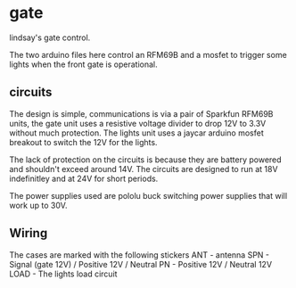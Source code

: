 # gate
lindsay's gate control.

The two arduino files here control an RFM69B and a mosfet to trigger some lights when the front gate is operational.

## circuits
The design is simple, communications is via a pair of Sparkfun RFM69B units, the gate unit uses a resistive voltage divider to drop 12V to 3.3V without much protection. The lights unit uses a jaycar arduino mosfet breakout to switch the 12V for the lights.

The lack of protection on the circuits is because they are battery powered and shouldn't exceed around 14V. The circuits are designed to run at 18V indefinitley and at 24V for short periods.

The power supplies used are pololu buck switching power supplies that will work up to 30V.

## Wiring
The cases are marked with the following stickers
ANT - antenna
SPN - Signal (gate 12V) / Positive 12V / Neutral
PN - Positive 12V / Neutral
12V LOAD - The lights load circuit

